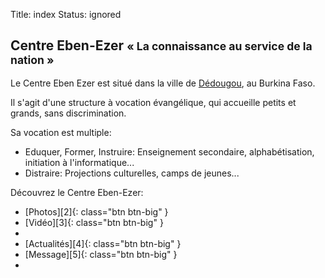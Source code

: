 Title: index
Status: ignored

Centre Eben-Ezer <small>« La connaissance au service de la nation »</small>
---------------------------------------------------------------------------

Le Centre Eben Ezer est situé dans la ville de [Dédougou][1], au Burkina Faso.

Il s'agit d'une structure à vocation évangélique, qui accueille petits et
grands, sans discrimination.

Sa vocation est multiple:

 - Eduquer, Former, Instruire: Enseignement secondaire, alphabétisation,
   initiation à l'informatique...
 - Distraire: Projections culturelles, camps de jeunes...

Découvrez le Centre Eben-Ezer:

<ul class="thumbnails" markdown="1">
<li class="span4">[Photos][2]{: class="btn btn-big" }</li>
<li class="span4">[Vidéo][3]{: class="btn btn-big" }</li>
<li class="span1"></li>
<li class="span4">[Actualités][4]{: class="btn btn-big" }</li>
<li class="span4">[Message][5]{: class="btn btn-big" }</li>
<li class="span1"></li>
</ul>

  [1]: /a-propos/dedougou
  [2]: /en-images/photos
  [3]: /en-images/videos
  [4]: /actualites
  [5]: /temple-eternel/message
